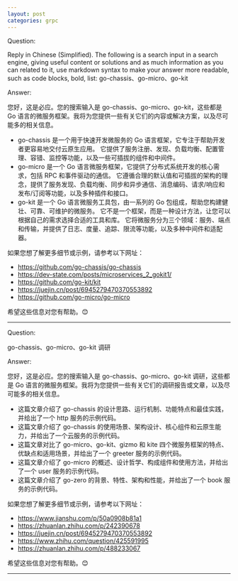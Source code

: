 ```yaml
---
layout: post
categories: grpc
---
```

Question:

Reply in Chinese (Simplified).
The following is a search input in a search engine, giving useful content or solutions and as much information as you can related to it, use markdown syntax to make your answer more readable, such as code blocks, bold, list:
go-chassis、go-micro、go-kit

Answer:

您好，这是必应。您的搜索输入是 go-chassis、go-micro、go-kit，这些都是 Go 语言的微服务框架。我将为您提供一些有关它们的内容或解决方案，以及尽可能多的相关信息。

- go-chassis 是一个用于快速开发微服务的 Go 语言框架，它专注于帮助开发者更容易地交付云原生应用。 它提供了服务注册、发现、负载均衡、配置管理、容错、监控等功能，以及一些可插拔的组件和中间件。
- go-micro 是一个 Go 语言微服务框架，它提供了分布式系统开发的核心需求，包括 RPC 和事件驱动的通信。 它遵循合理的默认值和可插拔的架构的理念，提供了服务发现、负载均衡、同步和异步通信、消息编码、请求/响应和发布/订阅等功能，以及多种插件和接口。
- go-kit 是一个 Go 语言微服务工具包，由一系列的 Go 包组成，帮助您构建健壮、可靠、可维护的微服务。 它不是一个框架，而是一种设计方法，让您可以根据自己的需求选择合适的工具和库。 它将微服务分为三个领域：服务、端点和传输，并提供了日志、度量、追踪、限流等功能，以及多种中间件和适配器。

如果您想了解更多细节或示例，请参考以下网址：

-  https://github.com/go-chassis/go-chassis
-  https://dev-state.com/posts/microservices_2_gokit1/
-  https://github.com/go-kit/kit
-  https://juejin.cn/post/6945279470370553892
-  https://github.com/go-micro/go-micro

希望这些信息对您有帮助。😊


<hr/>

Question:

go-chassis、go-micro、go-kit 调研

Answer:

您好，这是必应。您的搜索输入是 go-chassis、go-micro、go-kit 调研，这些都是 Go 语言的微服务框架。我将为您提供一些有关它们的调研报告或文章，以及尽可能多的相关信息。

-  这篇文章介绍了 go-chassis 的设计思路、运行机制、功能特点和最佳实践，并给出了一个 http 服务的示例代码。
-  这篇文章介绍了 go-chassis 的使用场景、架构设计、核心组件和云原生能力，并给出了一个云服务的示例代码。
-  这篇文章对比了 go-micro、go-kit、gizmo 和 kite 四个微服务框架的特点、优缺点和适用场景，并给出了一个 greeter 服务的示例代码。
-  这篇文章介绍了 go-micro 的概述、设计哲学、构成组件和使用方法，并给出了一个 user 服务的示例代码。
-  这篇文章介绍了 go-zero 的背景、特性、架构和性能，并给出了一个 book 服务的示例代码。

如果您想了解更多细节或示例，请参考以下网址：

-  https://www.jianshu.com/p/50a0908b81a1
-  https://zhuanlan.zhihu.com/p/242390678
-  https://juejin.cn/post/6945279470370553892
-  https://www.zhihu.com/question/425591995
-  https://zhuanlan.zhihu.com/p/488233067

希望这些信息对您有帮助。😊


<hr/>

